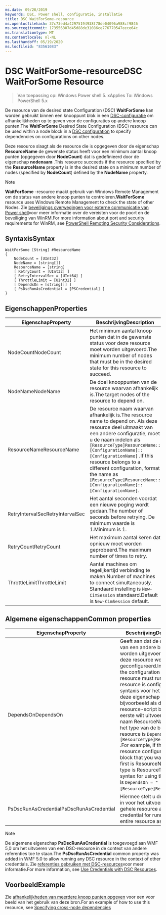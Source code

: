 ```yaml
---
ms.date: 09/20/2019
keywords: DSC, Power shell, configuratie, installatie
title: DSC WaitForSome-resource
ms.openlocfilehash: 37c73ed4a42975194938f78de04096a988cf9846
ms.sourcegitcommit: 173556307d45d88de31086ce776770547eece64c
ms.translationtype: MT
ms.contentlocale: nl-NL
ms.lasthandoff: 05/19/2020
ms.locfileid: "83561083"
---
```

# <a name="dsc-waitforsome-resource"></a><span data-ttu-id="a2536-103">DSC WaitForSome-resource</span><span class="sxs-lookup"><span data-stu-id="a2536-103">DSC WaitForSome Resource</span></span>

> <span data-ttu-id="a2536-104">Van toepassing op: Windows Power shell 5. x</span><span class="sxs-lookup"><span data-stu-id="a2536-104">Applies To: Windows PowerShell 5.x</span></span>

<span data-ttu-id="a2536-105">De resource van de desired state Configuration (DSC) **WaitForSome** kan worden gebruikt binnen een knooppunt blok in een [DSC-configuratie](../../../configurations/configurations.md) om afhankelijkheden op te geven voor de configuraties op andere knoop punten.</span><span class="sxs-lookup"><span data-stu-id="a2536-105">The **WaitForSome** Desired State Configuration (DSC) resource can be used within a node block in a [DSC configuration](../../../configurations/configurations.md) to specify dependencies on configurations on other nodes.</span></span>

<span data-ttu-id="a2536-106">Deze resource slaagt als de resource die is opgegeven door de eigenschap **ResourceName** de gewenste status heeft voor een minimum aantal knoop punten (opgegeven door **NodeCount**) dat is gedefinieerd door de eigenschap **nodenaam** .</span><span class="sxs-lookup"><span data-stu-id="a2536-106">This resource succeeds if the resource specified by the **ResourceName** property is in the desired state on a minimum number of nodes (specified by **NodeCount**) defined by the **NodeName** property.</span></span>

> [!NOTE]
> <span data-ttu-id="a2536-107">**WaitForSome** -resource maakt gebruik van Windows Remote Management om de status van andere knoop punten te controleren.</span><span class="sxs-lookup"><span data-stu-id="a2536-107">**WaitForSome** resource uses Windows Remote Management to check the state of other Nodes.</span></span> <span data-ttu-id="a2536-108">Zie [beveiligings overwegingen voor externe communicatie van Power shell](/powershell/scripting/learn/remoting/winrmsecurity?view=powershell-6)voor meer informatie over de vereisten voor de poort en de beveiliging van WinRM.</span><span class="sxs-lookup"><span data-stu-id="a2536-108">For more information about port and security requirements for WinRM, see [PowerShell Remoting Security Considerations](/powershell/scripting/learn/remoting/winrmsecurity?view=powershell-6).</span></span>

## <a name="syntax"></a><span data-ttu-id="a2536-109">Syntaxis</span><span class="sxs-lookup"><span data-stu-id="a2536-109">Syntax</span></span>

```Syntax
WaitForSome [String] #ResourceName
{
    NodeCount = [UInt32]
    NodeName = [string[]]
    ResourceName = [string]
    [ RetryCount = [UInt32] ]
    [ RetryIntervalSec = [UInt64] ]
    [ ThrottleLimit = [UInt32] ]
    [ DependsOn = [string[]] ]
    [ PsDscRunAsCredential = [PSCredential] ]
}
```

## <a name="properties"></a><span data-ttu-id="a2536-110">Eigenschappen</span><span class="sxs-lookup"><span data-stu-id="a2536-110">Properties</span></span>

|<span data-ttu-id="a2536-111">Eigenschap</span><span class="sxs-lookup"><span data-stu-id="a2536-111">Property</span></span> |<span data-ttu-id="a2536-112">Beschrijving</span><span class="sxs-lookup"><span data-stu-id="a2536-112">Description</span></span> |
|---|---|
|<span data-ttu-id="a2536-113">NodeCount</span><span class="sxs-lookup"><span data-stu-id="a2536-113">NodeCount</span></span> |<span data-ttu-id="a2536-114">Het minimum aantal knoop punten dat in de gewenste status voor deze resource moet worden uitgevoerd.</span><span class="sxs-lookup"><span data-stu-id="a2536-114">The minimum number of nodes that must be in the desired state for this resource to succeed.</span></span> |
|<span data-ttu-id="a2536-115">NodeName</span><span class="sxs-lookup"><span data-stu-id="a2536-115">NodeName</span></span> |<span data-ttu-id="a2536-116">De doel knooppunten van de resource waarvan afhankelijk is.</span><span class="sxs-lookup"><span data-stu-id="a2536-116">The target nodes of the resource to depend on.</span></span> |
|<span data-ttu-id="a2536-117">ResourceName</span><span class="sxs-lookup"><span data-stu-id="a2536-117">ResourceName</span></span> |<span data-ttu-id="a2536-118">De resource naam waarvan afhankelijk is.</span><span class="sxs-lookup"><span data-stu-id="a2536-118">The resource name to depend on.</span></span> <span data-ttu-id="a2536-119">Als deze resource deel uitmaakt van een andere configuratie, moet u de naam indelen als `[ResourceType]ResourceName::[ConfigurationName]::[ConfigurationName]` .</span><span class="sxs-lookup"><span data-stu-id="a2536-119">If this resource belongs to a different configuration, format the name as `[ResourceType]ResourceName::[ConfigurationName]::[ConfigurationName]`.</span></span> |
|<span data-ttu-id="a2536-120">RetryIntervalSec</span><span class="sxs-lookup"><span data-stu-id="a2536-120">RetryIntervalSec</span></span> |<span data-ttu-id="a2536-121">Het aantal seconden voordat een nieuwe poging wordt gedaan.</span><span class="sxs-lookup"><span data-stu-id="a2536-121">The number of seconds before retrying.</span></span> <span data-ttu-id="a2536-122">De minimum waarde is 1.</span><span class="sxs-lookup"><span data-stu-id="a2536-122">Minimum is 1.</span></span> |
|<span data-ttu-id="a2536-123">RetryCount</span><span class="sxs-lookup"><span data-stu-id="a2536-123">RetryCount</span></span> |<span data-ttu-id="a2536-124">Het maximum aantal keren dat opnieuw moet worden geprobeerd.</span><span class="sxs-lookup"><span data-stu-id="a2536-124">The maximum number of times to retry.</span></span> |
|<span data-ttu-id="a2536-125">ThrottleLimit</span><span class="sxs-lookup"><span data-stu-id="a2536-125">ThrottleLimit</span></span> |<span data-ttu-id="a2536-126">Aantal machines om tegelijkertijd verbinding te maken.</span><span class="sxs-lookup"><span data-stu-id="a2536-126">Number of machines to connect simultaneously.</span></span> <span data-ttu-id="a2536-127">Standaard instelling is `New-CimSession` standaard.</span><span class="sxs-lookup"><span data-stu-id="a2536-127">Default is `New-CimSession` default.</span></span> |

## <a name="common-properties"></a><span data-ttu-id="a2536-128">Algemene eigenschappen</span><span class="sxs-lookup"><span data-stu-id="a2536-128">Common properties</span></span>

|<span data-ttu-id="a2536-129">Eigenschap</span><span class="sxs-lookup"><span data-stu-id="a2536-129">Property</span></span> |<span data-ttu-id="a2536-130">Beschrijving</span><span class="sxs-lookup"><span data-stu-id="a2536-130">Description</span></span> |
|---|---|
|<span data-ttu-id="a2536-131">DependsOn</span><span class="sxs-lookup"><span data-stu-id="a2536-131">DependsOn</span></span> |<span data-ttu-id="a2536-132">Geeft aan dat de configuratie van een andere bron moet worden uitgevoerd voordat deze resource wordt geconfigureerd.</span><span class="sxs-lookup"><span data-stu-id="a2536-132">Indicates that the configuration of another resource must run before this resource is configured.</span></span> <span data-ttu-id="a2536-133">De syntaxis voor het gebruik van deze eigenschap is bijvoorbeeld als de ID van het resource-script blok dat u als eerste wilt uitvoeren, de naam ResourceName is en het type van de bron resource is `DependsOn = "[ResourceType]ResourceName"` .</span><span class="sxs-lookup"><span data-stu-id="a2536-133">For example, if the ID of the resource configuration script block that you want to run first is ResourceName and its type is ResourceType, the syntax for using this property is `DependsOn = "[ResourceType]ResourceName"`.</span></span> |
|<span data-ttu-id="a2536-134">PsDscRunAsCredential</span><span class="sxs-lookup"><span data-stu-id="a2536-134">PsDscRunAsCredential</span></span> |<span data-ttu-id="a2536-135">Hiermee stelt u de referentie in voor het uitvoeren van de gehele resource als.</span><span class="sxs-lookup"><span data-stu-id="a2536-135">Sets the credential for running the entire resource as.</span></span> |

> [!NOTE]
> <span data-ttu-id="a2536-136">De algemene eigenschap **PsDscRunAsCredential** is toegevoegd aan WMF 5,0 om het uitvoeren van een DSC-resource in de context van andere referenties toe te staan.</span><span class="sxs-lookup"><span data-stu-id="a2536-136">The **PsDscRunAsCredential** common property was added in WMF 5.0 to allow running any DSC resource in the context of other credentials.</span></span> <span data-ttu-id="a2536-137">Zie [referenties gebruiken met DSC-resources](../../../configurations/runasuser.md)voor meer informatie.</span><span class="sxs-lookup"><span data-stu-id="a2536-137">For more information, see [Use Credentials with DSC Resources](../../../configurations/runasuser.md).</span></span>

## <a name="example"></a><span data-ttu-id="a2536-138">Voorbeeld</span><span class="sxs-lookup"><span data-stu-id="a2536-138">Example</span></span>

<span data-ttu-id="a2536-139">Zie [afhankelijkheden van meerdere knoop punten opgeven](../../../configurations/crossNodeDependencies.md) voor een voor beeld van het gebruik van deze bron.</span><span class="sxs-lookup"><span data-stu-id="a2536-139">For an example of how to use this resource, see [Specifying cross-node dependencies](../../../configurations/crossNodeDependencies.md)</span></span>

